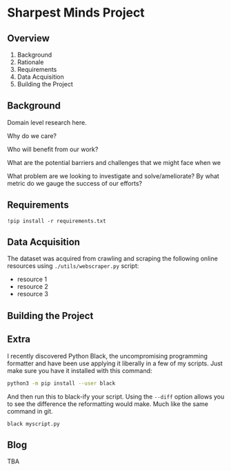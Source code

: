 # Sharpest Minds Project


## Overview

1. Background
2. Rationale
3. Requirements
4. Data Acquisition
5. Building the Project


## Background

Domain level research here.

Why do we care?

Who will benefit from our work?

What are the potential barriers and challenges that we might face when we

What problem are we looking to investigate and solve/ameliorate? By what metric do we gauge the success of our efforts?


## Requirements


```
!pip install -r requirements.txt
```

## Data Acquisition

The dataset was acquired from crawling and scraping the following online resources using ```./utils/webscraper.py``` script:

* resource 1
* resource 2
* resource 3


## Building the Project



## Extra

I recently discovered Python Black, the uncompromising programming formatter and have been use applying it liberally in a few of my scripts. Just make sure you have it installed with this command:

```bash
python3 -m pip install --user black
```

And then run this to black-ify your script. Using the ```--diff``` option allows you to see the difference the reformatting would make. Much like the same command in git.

```python3
black myscript.py
```

## Blog

TBA